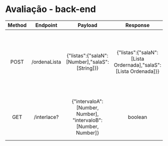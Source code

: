 # Avaliação - back-end
</hr>


|   Method	  |  Endpoint 	  |   Payload 	  |  Response  |    Action  	|
|:-:	|:-:	|:-:	|:-:	|:-:	|
|   POST	|   /ordenaLista	|   {"listas":{"salaN":[Number],"salaS":[String]}}	|  {"listas":{"salaN":[Lista Ordernada],"salaS":[Lista Ordenada]}} 	|  Retorna uma lista ordernada na ordem numérica crescente e </br> outra lista na ordem alfabética
|   GET  | /interlace? | {"intervaloA":[Number, Number], "intervaloB":[Number, Number]} | boolean | verifica se os intervalos se interlaçam ou sobrepõe
